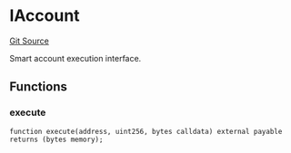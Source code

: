 # IAccount
[Git Source](https://github.com/NaniDAO/accounts/blob/2b176650c1c7dc3fb29490114f14dad2292d0d08/src/authority/Guard.sol)

Smart account execution interface.


## Functions
### execute


```solidity
function execute(address, uint256, bytes calldata) external payable returns (bytes memory);
```

